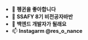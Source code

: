 - 👋 **펭귄을 좋아합니다**
- 👀 **SSAFY 8기 비전공자바반**
- 🌱 **백엔드 개발자가 될래요**
- 📫 **Instagarm @res_o_nance**

<!---
pingu2017/pingu2017 is a ✨ special ✨ repository because its `README.md` (this file) appears on your GitHub profile.
You can click the Preview link to take a look at your changes.
--->
